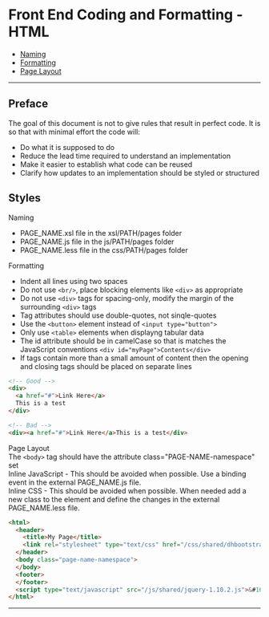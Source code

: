 # Front End Coding and Formatting - HTML

 * [Naming](#naming)
 * [Formatting](#formatting)
 * [Page Layout](#layout)

------------------------------------------------

## Preface

The goal of this document is not to give rules that result in perfect code. It is so that with minimal effort the code will:
* Do what it is supposed to do
* Reduce the lead time required to understand an implementation
* Make it easier to establish what code can be reused
* Clarify how updates to an implementation should be styled or structured 

## Styles

<a name="naming">Naming</a>
  - PAGE_NAME.xsl file in the xsl/PATH/pages folder  
  - PAGE_NAME.js file in the js/PATH/pages folder  
  - PAGE_NAME.less file in the css/PATH/pages folder  

<a name="formatting">Formatting</a>
  - Indent all lines using two spaces
  - Do not use ```<br/>```, place blocking elements like ```<div>``` as appropriate
  - Do not use ```<div>``` tags for spacing-only, modify the margin of the surrounding ```<div>``` tags
  - Tag attributes should use double-quotes, not sinqle-quotes
  - Use the ```<button>``` element instead of ```<input type="button">```
  - Only use ```<table>``` elements when displayng tabular data
  - The id attribute should be in camelCase so that is matches the JavaScript conventions ```<div id="myPage">Contents</div>```
  - If tags contain more than a small amount of content then the opening and closing tags should be placed on separate lines

```html
<!-- Good -->
<div>
  <a href="#">Link Here</a>
  This is a test
</div>

<!-- Bad -->
<div><a href="#">Link Here</a>This is a test</div>
```

<a name="layout">Page Layout</a>  
The ```<body>``` tag should have the attribute class="PAGE-NAME-namespace" set  
Inline JavaScript - This should be avoided when possible. Use a binding event in the external PAGE_NAME.js file.  
Inline CSS - This should be avoided when possible. When needed add a new class to the element and define the changes in the external PAGE_NAME.less file.

```html
<html>
  <header>
    <title>My Page</title>
    <link rel="stylesheet" type="text/css" href="/css/shared/dhbootstrap3.css" />
  </header>
  <body class="page-name-namespace">
  </body>
  <footer>
  </footer>
  <script type="text/javascript" src="/js/shared/jquery-1.10.2.js">&#160;</script>
</html>
```

----------
